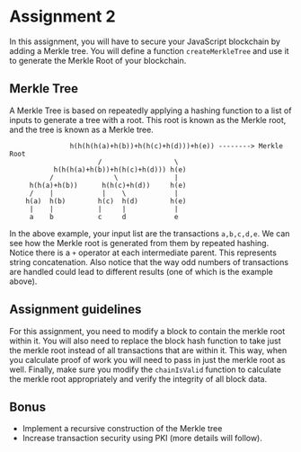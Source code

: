 # Assignment 2

In this assignment, you will have to secure your JavaScript blockchain by adding a Merkle tree. You will define a function `createMerkleTree` and use it to generate the Merkle Root of your blockchain.

## Merkle Tree
A Merkle Tree is based on repeatedly applying a hashing function to a list of inputs to generate a tree with a root. This root is known as the Merkle root, and the tree is known as a Merkle tree.

```
               h(h(h(h(a)+h(b))+h(h(c)+h(d)))+h(e)) --------> Merkle Root
                      /                  \
           h(h(h(a)+h(b))+h(h(c)+h(d))) h(e)
          /               \              |
     h(h(a)+h(b))      h(h(c)+h(d))     h(e)
     /    |            |    \            |
    h(a)  h(b)        h(c)  h(d)        h(e)
     |    |           |     |            |
     a    b           c     d            e

```

In the above example, your input list are the transactions `a,b,c,d,e`. We can see how the Merkle root is generated from them by repeated hashing. Notice there is a `+` operator at each intermediate parent. This represents string concatenation. Also notice that the way odd numbers of transactions are handled could lead to different results (one of which is the example above).

## Assignment guidelines
For this assignment, you need to modify a block to contain the merkle root within it. You will also need to replace the block hash function to take just the merkle root instead of all transactions that are within it. This way, when you calculate proof of work you will need to pass in just the merkle root as well. Finally, make sure you modify the `chainIsValid` function to calculate the merkle root appropriately and verify the integrity of all block data.

## Bonus
- Implement a recursive construction of the Merkle tree
- Increase transaction security using PKI (more details will follow).
